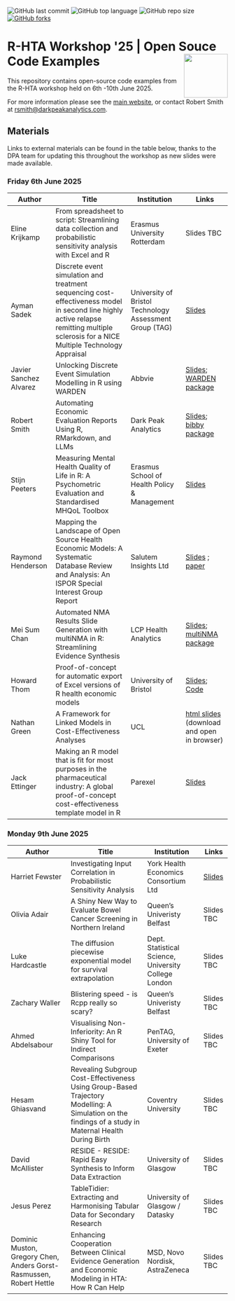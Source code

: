 ![GitHub last commit](https://img.shields.io/github/last-commit/r-hta/r-hta-workshop-2025?color=red&style=plastic)
![GitHub top language](https://img.shields.io/github/languages/top/r-hta/r-hta-workshop-2025?style=plastic)
![GitHub repo size](https://img.shields.io/github/repo-size/r-hta/r-hta-workshop-2025?style=plastic)
[![GitHub forks](https://img.shields.io/github/forks/r-hta/r-hta-workshop-2025?style=social&label=Fork&maxAge=2592000)](https://github.com/r-hta/r-hta-workshop-2024/network/)

# R-HTA Workshop '25 | Open Souce Code Examples <img src="https://github.com/r-hta/R-for-HTA-showcase-2021/blob/25ffbf3cb8c55234feb051ca1c85c06d0b4529ce/R_for_HTA_logo.png" align="right" width="100" />

This repository contains open-source code examples from the R-HTA workshop held on 6th -10th June 2025.

For more information please see the [main website](https://r-hta.org/project/workshop/), or contact Robert Smith at [rsmith@darkpeakanalytics.com](mailto:rsmith@darkpeakanalytics.com).

## Materials

Links to external materials can be found in the table below, thanks to the DPA team for updating this throughout the workshop as new slides were made available.

### Friday 6th June 2025

| Author                  | Title                                                                         | Institution                                          | Links           |
| ----------------        | ----------                                                                    |   ----------                                         |  ----------------- |
| Eline Krijkamp  | From spreadsheet to script: Streamlining data collection and probabilistic sensitivity analysis with Excel and R | Erasmus University Rotterdam       | Slides TBC            |
| Ayman Sadek	  | Discrete event simulation and treatment sequencing cost-effectiveness model in second line highly active relapse remitting multiple sclerosis for a NICE Multiple Technology Appraisal | University of Bristol Technology Assessment Group (TAG)       | [Slides](https://github.com/r-hta/r-hta-workshop-2025/blob/main/content/Ayman%20Sadek.pdf)|
| Javier Sanchez Alvarez  | Unlocking Discrete Event Simulation Modelling in R using WARDEN | Abbvie       | [Slides](https://github.com/r-hta/r-hta-workshop-2025/blob/main/content/Javier%20Sanchez.pdf); [WARDEN package](https://jsanchezalv.github.io/WARDEN/)              |
| Robert Smith  | Automating Economic Evaluation Reports Using R, RMarkdown, and LLMs | Dark Peak Analytics       | [Slides](https://github.com/r-hta/r-hta-workshop-2025/blob/main/content/RobertSmith-AutomatedReporting.pdf); [bibby package](https://github.com/dark-peak-analytics/bibby)              |
| Stijn Peeters  | Measuring Mental Health Quality of Life in R: A Psychometric Evaluation and Standardised MHQoL Toolbox | Erasmus School of Health Policy & Management       | [Slides](https://stijnbpeeters.github.io/RforHTA/#/title-slide)              |
| Raymond Henderson  | Mapping the Landscape of Open Source Health Economic Models: A Systematic Database Review and Analysis: An ISPOR Special Interest Group Report | Salutem Insights Ltd       | [Slides](https://github.com/r-hta/r-hta-workshop-2025/blob/main/content/Raymond%20Henderson.pdf) ; [paper](https://www.sciencedirect.com/science/article/pii/S1098301525000609)           |
| Mei Sum Chan  | Automated NMA Results Slide Generation with multiNMA in R: Streamlining Evidence Synthesis | LCP Health Analytics       | [Slides](https://github.com/r-hta/r-hta-workshop-2025/blob/main/content/Mei%20Chan.pdf); [multiNMA package](https://dmphillippo.github.io/multinma/)              |
| Howard Thom  | Proof-of-concept for automatic export of Excel versions of R health economic models | University of Bristol       | [Slides](https://github.com/r-hta/r-hta-workshop-2025/blob/main/content/Thom%20R-to-Excel%20POC%206June2025.pdf); [Code](https://github.com/Bogdasayen/R-to-Excel-POC)         |
| Nathan Green  | A Framework for Linked Models in Cost-Effectiveness Analyses | UCL       | [html slides](https://github.com/r-hta/r-hta-workshop-2025/blob/main/content/Nathan%20Green%20HTML.html) (download and open in browser)           |
| Jack Ettinger	  | Making an R model that is fit for most purposes in the pharmaceutical industry: A global proof-of-concept cost-effectiveness template model in R | Parexel       | [Slides](https://github.com/r-hta/r-hta-workshop-2025/blob/main/content/Jack%20Ettinger.pdf)              |

### Monday 9th June 2025

| Author                  | Title                                                                         | Institution                                          | Links           |
| ----------------        | ----------                                                                    |   ----------                                         |  ----------------- |
| Harriet Fewster  | Investigating Input Correlation in Probabilistic Sensitivity Analysis | York Health Economics Consortium Ltd       | [Slides](https://github.com/r-hta/r-hta-workshop-2025/blob/main/content/Harriet%20Fewster.pdf)            |
| Olivia Adair  | A Shiny New Way to Evaluate Bowel Cancer Screening in Northern Ireland | Queen’s Univeristy Belfast	       | Slides TBC            |
| Luke Hardcastle	  | The diffusion piecewise exponential model for survival extrapolation | Dept. Statistical Science, University College London	       | Slides TBC            |
| Zachary Waller	  |Blistering speed - is Rcpp really so scary? | Queen’s Univeristy Belfast		       | Slides TBC            |
| Ahmed Abdelsabour	  |Visualising Non-Inferiority: An R Shiny Tool for Indirect Comparisons | PenTAG, University of Exeter		       | Slides TBC            |
| Hesam Ghiasvand	  |Revealing Subgroup Cost-Effectiveness Using Group-Based Trajectory Modelling: A Simulation on the findings of a study in Maternal Health During Birth | Coventry University		       | Slides TBC            |
| David McAllister	  |RESIDE - RESIDE: Rapid Easy Synthesis to Inform Data Extraction | University of Glasgow		       | Slides TBC            |
| Jesus Perez	  |TableTidier: Extracting and Harmonising Tabular Data for Secondary Research | University of Glasgow / Datasky		       | Slides TBC            |
| Dominic Muston, Gregory Chen, Anders Gorst-Rasmussen, Robert Hettle	  |Enhancing Cooperation Between Clinical Evidence Generation and Economic Modeling in HTA: How R Can Help | MSD, Novo Nordisk, AstraZeneca		       | Slides TBC            |
